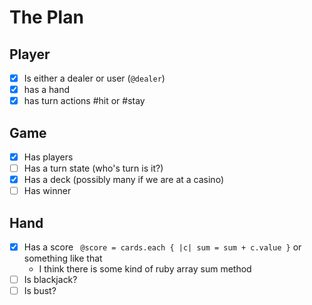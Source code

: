 # The Plan #

## Player
- [x] Is either a dealer or user (` @dealer `)
- [x] has a hand
- [x] has turn actions #hit or #stay

## Game
- [x] Has players
- [ ] Has a turn state (who's turn is it?)
- [x] Has a deck (possibly many if we are at a casino)
- [ ] Has winner

## Hand
- [x] Has a score ` @score = cards.each { |c| sum = sum + c.value }` or something like that
  - I think there is some kind of ruby array sum method
- [ ] Is blackjack?
- [ ] Is bust?
